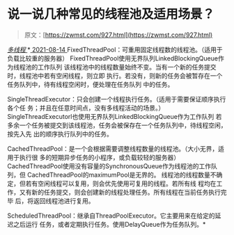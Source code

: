 <!--yml
category: 未分类
date: 0001-01-01 00:00:00
-->

# 说一说几种常见的线程池及适用场景？

> 原文：[https://zwmst.com/927.html](https://zwmst.com/927.html)

   [ *多线程* ](https://zwmst.com/%e5%a4%9a%e7%ba%bf%e7%a8%8b)*[ <time datetime="2021-08-14T09:35:34+08:00"> 2021-08-14 </time> ](https://zwmst.com/927.html)  FixedThreadPool：可重用固定线程数的线程池。（适用于负载比较重的服务器） FixedThreadPool使用无界队列LinkedBlockingQueue作为线程池的工作队列 该线程池中的线程数量始终不变。当有一个新的任务提交时，线程池中若有空闲线程，则立即 执行。若没有，则新的任务会被暂存在一个任务队列中，待有线程空闲时，便处理在任务队列 中的任务。

SingleThreadExecutor：只会创建一个线程执行任务。（适用于需要保证顺序执行各个任 务；并且在任意时间点，没有多线程活动的场景。） SingleThreadExecutorl也使用无界队列LinkedBlockingQueue作为工作队列 若多余一个任务被提交到该线程池，任务会被保存在一个任务队列中，待线程空闲，按先入先 出的顺序执行队列中的任务。

CachedThreadPool：是一个会根据需要调整线程数量的线程池。（大小无界，适用于执行很 多的短期异步任务的小程序，或负载较轻的服务器） CachedThreadPool使用没有容量的SynchronousQueue作为线程池的工作队列，但 CachedThreadPool的maximumPool是无界的。 线程池的线程数量不确定，但若有空闲线程可以复用，则会优先使用可复用的线程。若所有线 程均在工作，又有新的任务提交，则会创建新的线程处理任务。所有线程在当前任务执行完毕 后，将返回线程池进行复用。

ScheduledThreadPool：继承自ThreadPoolExecutor。它主要用来在给定的延迟之后运行 任务，或者定期执行任务。使用DelayQueue作为任务队列。*
